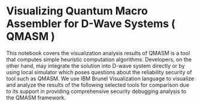 # Visualizing Quantum Macro Assembler for D-Wave Systems ( QMASM )

This notebook covers the visualization analysis results of QMASM is a tool that computes simple heuristic computation algorithms. Developers, on the other hand, may integrate the solution into D-wave system directly or by using local simulator which poses questions about the reliability security of tool such as QMASM.  We use IBM Brunel Visualization language to visualize and analyze the results of the following selected tools for comparison due to its support in providing comprehensive security debugging analysis to the QMASM framework.
